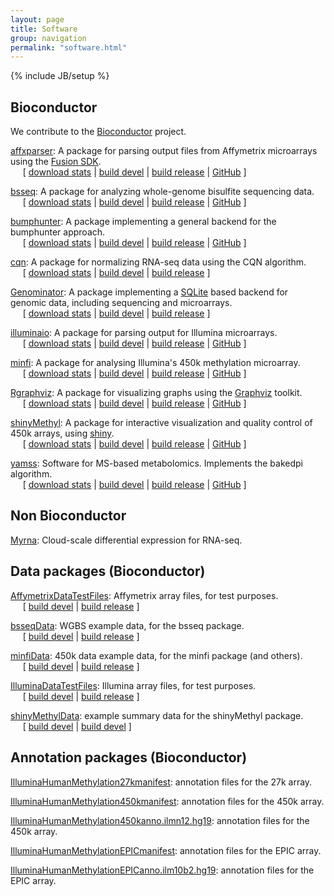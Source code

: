 ```yaml
---
layout: page
title: Software
group: navigation
permalink: "software.html"
---
```

{% include JB/setup %}

Bioconductor
------------

We contribute to the [Bioconductor](http://www.bioconductor.org) project.

[affxparser](http://www.bioconductor.org/packages/affxparser): A package for
parsing output files from Affymetrix microarrays using the [Fusion SDK](http://www.affymetrix.com/partners_programs/programs/developer/fusion/index.affx?terms=no).
<br>&nbsp;&nbsp;&nbsp;&nbsp;&nbsp;[
[download stats](http://bioconductor.org/packages/stats/bioc/affxparser.html)
| 
[build devel](http://bioconductor.org/checkResults/devel/bioc-LATEST/affxparser)
|
[build release](http://bioconductor.org/checkResults/release/bioc-LATEST/affxparser)
|
[GitHub](https://github.com/HenrikBengtsson/affxparser.git)
]

[bsseq](http://www.bioconductor.org/packages/bsseq): A package for analyzing
whole-genome bisulfite sequencing data.
<br>&nbsp;&nbsp;&nbsp;&nbsp;&nbsp;[
[download stats](http://bioconductor.org/packages/stats/bioc/bsseq.html)
| 
[build devel](http://bioconductor.org/checkResults/devel/bioc-LATEST/bsseq)
|
[build release](http://bioconductor.org/checkResults/release/bioc-LATEST/bsseq)
|
[GitHub](https://github.com/kasperdanielhansen/bsseq)
]

[bumphunter](http://www.bioconductor.org/packages/bumphunter): A
package implementing a general backend for the bumphunter approach. 
<br>&nbsp;&nbsp;&nbsp;&nbsp;&nbsp;[
[download stats](http://bioconductor.org/packages/stats/bioc/bumphunter.html)
| 
[build devel](http://bioconductor.org/checkResults/devel/bioc-LATEST/bumphunter)
|
[build release](http://bioconductor.org/checkResults/release/bioc-LATEST/bumphunter)
|
[GitHub](https://github.com/ririzarr/bumphunter)
]

[cqn](http://www.bioconductor.org/packages/cqn): A package for normalizing
RNA-seq data using the CQN algorithm.
<br>&nbsp;&nbsp;&nbsp;&nbsp;&nbsp;[
[download stats](http://bioconductor.org/packages/stats/bioc/cqn.html)
| 
[build devel](http://bioconductor.org/checkResults/devel/bioc-LATEST/cqn)
|
[build release](http://bioconductor.org/checkResults/release/bioc-LATEST/cqn)
]

[Genominator](http://www.bioconductor.org/packages/Genominator): A package
implementing a [SQLite](http://www.sqlite.org) based backend for genomic data, including sequencing and microarrays.
<br>&nbsp;&nbsp;&nbsp;&nbsp;&nbsp;[
[download stats](http://bioconductor.org/packages/stats/bioc/Genominator.html)
| 
[build devel](http://bioconductor.org/checkResults/devel/bioc-LATEST/Genominator)
|
[build release](http://bioconductor.org/checkResults/release/bioc-LATEST/Genominator)
]

[illuminaio](http://www.bioconductor.org/packages/illuminaio): A package
for parsing output for Illumina microarrays.
<br>&nbsp;&nbsp;&nbsp;&nbsp;&nbsp;[
[download stats](http://bioconductor.org/packages/stats/bioc/illuminaio.html)
| 
[build devel](http://bioconductor.org/checkResults/devel/bioc-LATEST/illuminaio)
|
[build release](http://bioconductor.org/checkResults/release/bioc-LATEST/illuminaio)
|
[GitHub](https://github.com/HenrikBengtsson/illuminaio)
]

[minfi](http://www.bioconductor.org/packages/minfi): A package for analysing
Illumina's 450k methylation microarray.
<br>&nbsp;&nbsp;&nbsp;&nbsp;&nbsp;[
[download stats](http://bioconductor.org/packages/stats/bioc/minfi.html)
| 
[build devel](http://bioconductor.org/checkResults/devel/bioc-LATEST/minfi)
|
[build release](http://bioconductor.org/checkResults/release/bioc-LATEST/minfi)
|
[GitHub](https://github.com/kasperdanielhansen/minfi)
]

[Rgraphviz](http://www.bioconductor.org/packages/Rgraphviz): A package for
visualizing graphs using the [Graphviz](http://www.graphviz.org) toolkit.
<br>&nbsp;&nbsp;&nbsp;&nbsp;&nbsp;[
[download stats](http://bioconductor.org/packages/stats/bioc/Rgraphviz.html)
| 
[build devel](http://bioconductor.org/checkResults/devel/bioc-LATEST/Rgraphviz)
|
[build release](http://bioconductor.org/checkResults/release/bioc-LATEST/Rgraphviz)
|
[GitHub](https://github.com/kasperdanielhansen/Rgraphviz)
]

[shinyMethyl](http://www.bioconductor.org/packages/shinyMethyl): A package for
interactive visualization and quality control of 450k arrays, using
[shiny](http://www.rstudio.com/shiny/).
<br>&nbsp;&nbsp;&nbsp;&nbsp;&nbsp;[
[download stats](http://bioconductor.org/packages/stats/bioc/shinyMethyl.html)
| 
[build devel](http://bioconductor.org/checkResults/devel/bioc-LATEST/shinyMethyl)
|
[build release](http://bioconductor.org/checkResults/release/bioc-LATEST/shinyMethyl)
|
[GitHub](https://github.com/Jfortin1/shinyMethyl)
]

[yamss](http://www.bioconductor.org/packages/yamss): Software for MS-based metabolomics.  Implements the bakedpi algorithm.
<br>&nbsp;&nbsp;&nbsp;&nbsp;&nbsp;[
[download stats](http://bioconductor.org/packages/stats/bioc/yamss.html)
| 
[build devel](http://bioconductor.org/checkResults/devel/bioc-LATEST/yamss)
|
[build release](http://bioconductor.org/checkResults/release/bioc-LATEST/yamss)
|
[GitHub](https://github.com/hansenlab/yamss)
]

Non Bioconductor
----------------

[Myrna](http://bowtie-bio.sourceforge.net/myrna/index.shtml): Cloud-scale differential expression
for RNA-seq.

Data packages (Bioconductor)
----------------------------

[AffymetrixDataTestFiles](http://bioconductor.org/packages/AffymetrixDataTestFiles):
Affymetrix array files, for test purposes.
<br>&nbsp;&nbsp;&nbsp;&nbsp;&nbsp;[
[build devel](http://bioconductor.org/checkResults/devel/data-experiment-LATEST/AffymetrixDataTestFiles/)
|
[build release](http://bioconductor.org/checkResults/release/data-experiment-LATEST/AffymetrixDataTestFiles/)
]

[bsseqData](http://bioconductor.org/packages/bsseqData): WGBS
example data, for the bsseq package.
<br>&nbsp;&nbsp;&nbsp;&nbsp;&nbsp;[
[build devel](http://bioconductor.org/checkResults/devel/data-experiment-LATEST/bsseqData/)
|
[build release](http://bioconductor.org/checkResults/release/data-experiment-LATEST/bsseqData/)
]

[minfiData](http://bioconductor.org/packages/minfiData): 450k data
example data, for the minfi package (and others).
<br>&nbsp;&nbsp;&nbsp;&nbsp;&nbsp;[
[build devel](http://bioconductor.org/checkResults/devel/data-experiment-LATEST/minfiData/)
|
[build release](http://bioconductor.org/checkResults/release/data-experiment-LATEST/minfiData/)
]

[IlluminaDataTestFiles](http://bioconductor.org/packages/IlluminaDataTestFiles):
Illumina array files, for test purposes.
<br>&nbsp;&nbsp;&nbsp;&nbsp;&nbsp;[
[build devel](http://bioconductor.org/checkResults/devel/data-experiment-LATEST/IlluminaDataTestFiles/)
|
[build release](http://bioconductor.org/checkResults/release/data-experiment-LATEST/IlluminaDataTestFiles/)
]

[shinyMethylData](http://bioconductor.org/packages/shinyMethylData):
example summary data for the shinyMethyl package.
<br>&nbsp;&nbsp;&nbsp;&nbsp;&nbsp;[
[build devel](http://bioconductor.org/checkResults/devel/data-experiment-LATEST/shinyMethylData/)
|
[build devel](http://bioconductor.org/checkResults/release/data-experiment-LATEST/shinyMethylData/)
]



Annotation packages (Bioconductor)
----------------------------------

[IlluminaHumanMethylation27kmanifest](http://bioconductor.org/packages/IlluminaHumanMethylation27kmanifest): annotation files for the 27k array.

[IlluminaHumanMethylation450kmanifest](http://bioconductor.org/packages/IlluminaHumanMethylation450kmanifest): annotation files for the 450k array.

[IlluminaHumanMethylation450kanno.ilmn12.hg19](http://bioconductor.org/packages/IlluminaHumanMethylation450kanno.ilmn12.hg19): annotation files for the 450k array.

[IlluminaHumanMethylationEPICmanifest](http://bioconductor.org/packages/IlluminaHumanMethylationEPICmanifest): annotation files for the EPIC array.

[IlluminaHumanMethylationEPICanno.ilm10b2.hg19](http://bioconductor.org/packages/IlluminaHumanMethylationEPICanno.ilm10b2.hg19): annotation files for the EPIC array.
